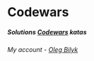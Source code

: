 # Сodewars

##### Solutions [Codewars](https://www.codewars.com) katas

###### My account - [Oleg Bilyk](https://www.codewars.com/users/OlegBilykPro)
